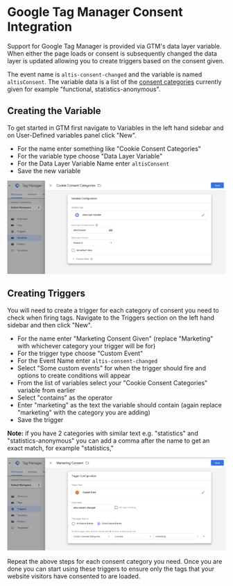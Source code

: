 # Google Tag Manager Consent Integration

Support for Google Tag Manager is provided via GTM's data layer variable. When either the page loads or consent is subsequently changed the data layer is updated allowing you to create triggers based on the consent given.

The event name is `altis-consent-changed` and the variable is named `altisConsent`. The variable data is a list of the [consent categories](./Consent-API.md#consent-categories) currently given for example "functional, statistics-anonymous".

## Creating the Variable

To get started in GTM first navigate to Variables in the left hand sidebar and on User-Defined variables panel click "New".

- For the name enter something like "Cookie Consent Categories"
- For the variable type choose "Data Layer Variable"
- For the Data Layer Variable Name enter `altisConsent`
- Save the new variable

![Adding a Tag Manager variable](../assets/gtm-variable.png)

## Creating Triggers

You will need to create a trigger for each category of consent you need to check when firing tags. Navigate to the Triggers section on the left hand sidebar and then click "New".

- For the name enter "Marketing Consent Given" (replace "Marketing" with whichever category your trigger will be for)
- For the trigger type choose "Custom Event"
- For the Event Name enter `altis-consent-changed`
- Select "Some custom events" for when the trigger should fire and options to create conditions will appear
- From the list of variables select your "Cookie Consent Categories" variable from earlier
- Select "contains" as the operator
- Enter "marketing" as the text the variable should contain (again replace "marketing" with the category you are adding)
- Save the trigger

**Note:** if you have 2 categories with similar text e.g. "statistics" and "statistics-anonymous" you can add a comma after the name to get an exact match, for example "statistics,"

![Adding a Tag Manager trigger](../assets/gtm-trigger.png)

Repeat the above steps for each consent category you need. Once you are done you can start using these triggers to ensure only the tags that your website visitors have consented to are loaded.
